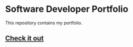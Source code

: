 # Software Developer Portfolio

This repository contains my portfolio.

## [Check it out](https://samwright.space/)
